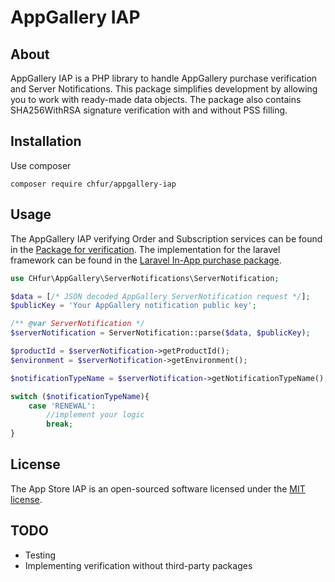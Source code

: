 AppGallery IAP
=======

## About

AppGallery IAP is a PHP library to handle AppGallery purchase verification and Server Notifications. This package
simplifies development by allowing you to work with ready-made data objects. The package also contains SHA256WithRSA
signature verification with and without PSS filling.

## Installation

Use composer

```
composer require chfur/appgallery-iap
```

## Usage

The AppGallery IAP verifying Order and Subscription services can be found in
the [Package for verification](https://github.com/Stafox/huawei-iap). The implementation for the laravel framework can
be found in the [Laravel In-App purchase package](https://github.com/imdhemy/laravel-in-app-purchases).

```php
use CHfur\AppGallery\ServerNotifications\ServerNotification;

$data = [/* JSON decoded AppGallery ServerNotification request */];
$publicKey = 'Your AppGallery notification public key';

/** @var ServerNotification */
$serverNotification = ServerNotification::parse($data, $publicKey);

$productId = $serverNotification->getProductId();
$environment = $serverNotification->getEnvironment();

$notificationTypeName = $serverNotification->getNotificationTypeName();

switch ($notificationTypeName){
    case 'RENEWAL':
        //implement your logic
        break;
}
```

## License

The App Store IAP is an open-sourced software licensed under the [MIT license](LICENSE.md).

## TODO
* Testing
* Implementing verification without third-party packages